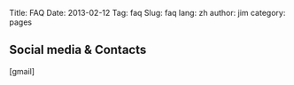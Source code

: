 ﻿Title: FAQ
Date: 2013-02-12
Tag: faq
Slug: faq
lang: zh
author: jim
category: pages

Social media & Contacts
------------------------
[gmail]


